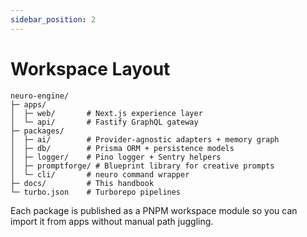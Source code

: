 ```yaml
---
sidebar_position: 2
---
```


# Workspace Layout

```text
neuro-engine/
├─ apps/
│  ├─ web/       # Next.js experience layer
│  └─ api/       # Fastify GraphQL gateway
├─ packages/
│  ├─ ai/        # Provider-agnostic adapters + memory graph
│  ├─ db/        # Prisma ORM + persistence models
│  ├─ logger/    # Pino logger + Sentry helpers
│  ├─ promptforge/ # Blueprint library for creative prompts
│  └─ cli/       # neuro command wrapper
├─ docs/         # This handbook
└─ turbo.json    # Turborepo pipelines
```

Each package is published as a PNPM workspace module so you can import it from apps without manual
path juggling.
